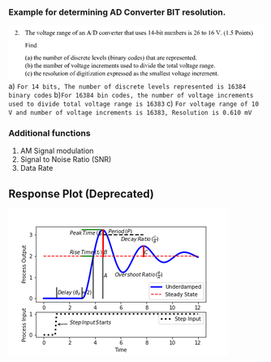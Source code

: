 ### Example for determining AD Converter BIT resolution.

![ad](ad.png)
a) `For 14 bits, The number of discrete levels represented is 16384 binary codes`
b)`For 16384 bin codes, the number of voltage increments used to divide total voltage range is 16383`
c) `For voltage range of 10 V and number of voltage increments is 16383, Resolution is 0.610 mV`

### Additional functions
1) AM Signal modulation
2) Signal to Noise Ratio (SNR)
3) Data Rate

## Response Plot (Deprecated)
![coolplot](rsp.png)
